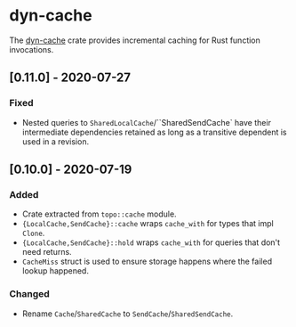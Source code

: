 # dyn-cache

The [dyn-cache](https://docs.rs/dyn-cache) crate provides incremental caching for Rust function
invocations.

<!-- categories: Added, Removed, Changed, Deprecated, Fixed, Security -->

## [0.11.0] - 2020-07-27

### Fixed

- Nested queries to `SharedLocalCache`/``SharedSendCache` have their intermediate dependencies
  retained as long as a transitive dependent is used in a revision.

## [0.10.0] - 2020-07-19

### Added

- Crate extracted from `topo::cache` module.
- `{LocalCache,SendCache}::cache` wraps `cache_with` for types that impl `Clone`.
- `{LocalCache,SendCache}::hold` wraps `cache_with` for queries that don't need returns.
- `CacheMiss` struct is used to ensure storage happens where the failed lookup happened.

### Changed

- Rename `Cache`/`SharedCache` to `SendCache`/`SharedSendCache`.
